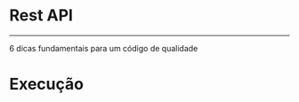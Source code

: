 Rest API<a name="TOP"></a>
===================
- - - - 
6 dicas fundamentais para um código de qualidade

# Execução #
